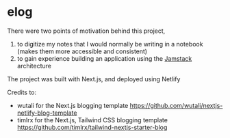 # elog
There were two points of motivation behind this project,
1. to digitize my notes that I would normally be writing in a notebook (makes them more accessible and consistent)
2. to gain experience building an application using the [Jamstack](https://jamstack.org/) architecture

The project was built with Next.js, and deployed using Netlify

Credits to:
- wutali for the Next.js blogging template https://github.com/wutali/nextjs-netlify-blog-template
- timlrx for the Next.js, Tailwind CSS blogging template https://github.com/timlrx/tailwind-nextjs-starter-blog
